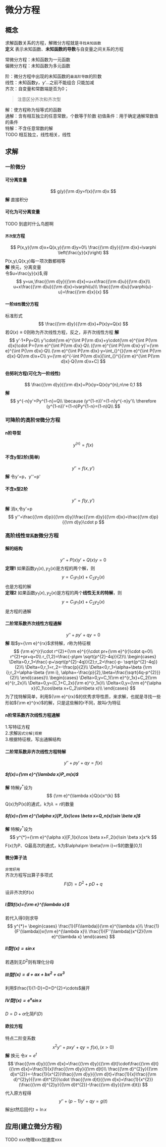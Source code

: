 # 微分方程
## 概念
求解函数关系的方程，解微分方程就是`寻找未知函数`  
**定义** 表示未知函数、**未知函数的导数**与自变量之间关系的方程  

常微分方程：未知函数为一元函数  
偏微分方程：未知函数为多元函数  

阶：微分方程中出现的未知函数的`最高阶导数`的阶数  
线性：未知函数y，y'...之前不能组合  只能加减  
齐次：自变量和常数端是否为0；

>注意区分齐次和齐次型

解：使方程称为恒等式的函数  
通解：含有相互独立的任意常数，个数等于阶数
初值条件：用于确定通解常数值的条件  
特解：不含任意常数的解  
TODO 相互独立，线性相关，线性  
## 求解
### 一阶微分
#### 可分离变量
$$
g(y){\rm d}y=f(x){\rm d}x
$$
**解** 直接积分
#### 可化为可分离变量
TODO 到底时什么鸟题啊  
#### `齐次型`方程
$$
P(x,y){\rm d}x+Q(x,y){\rm d}y=0\\
\frac{{\rm d}y}{{\rm d}x}=\varphi \left(\frac{y}{x}\right)
$$
P(x,y),Q(x,y)每一项次数都相等  
**解** 换元，分离变量  
令$u=\frac{y}{x}$,得
$$
y=ux,\frac{{\rm d}y}{{\rm d}x}=u+x\frac{{\rm d}u}{{\rm d}x}\\
u+x\frac{{\rm d}u}{{\rm d}x}=\varphi(u)\\
\frac{{\rm d}u}{\varphi(u)-u}=\frac{{\rm d}x}{x}
$$
#### 一阶`线性`微分方程
标准形式
$$
\frac{{\rm d}y}{{\rm d}x}+P(x)y=Q(x)
$$
若$Q(x)\equiv 0$则称为齐次线性方程，反之，非齐次线性方程
**解** 
$$
y'·1+Py=Q\\
y'\cdot{\rm e}^{\int P{\rm d}x}+y\cdot{\rm e}^{\int P{\rm d}x}\cdot P={\rm e}^{\int P{\rm d}x}·Q\\
({\rm e}^{\int P{\rm d}x}·y)'={\rm e}^{\int P{\rm d}x}·Q\\
{\rm e}^{\int P{\rm d}x}·y=\int_{}^{}{\rm e}^{\int P{\rm d}x}·Q{\rm d}x+C\\
y={\rm e}^{-\int P{\rm d}x}[\int_{}^{}{\rm e}^{\int P{\rm d}x}·Q{\rm d}x+C]
$$
#### 伯努利方程(可化为一阶线性)
$$
\frac{{\rm d}y}{{\rm d}x}+P(x)y=Q(x)y^{n},n\ne 0,1
$$
**解** 
$$
y^{-n}y'+Py^{1-n}=Q\\
\because (y^{1-n})'=(1-n)y^{-n}y'\\
\therefore (y^{1-n})'+(1-n)Py^{1-n}=(1-n)Q\\
$$
### 可降阶的高阶`常`微分方程
#### n阶导型
$$
y^{(n)}=f(x)
$$

#### 不含y型2阶(简单)
$$
y''=f(x,y')
$$
**解** 令y'=p，y''=p'
#### 不含x型2阶
$$
y''=f(y,y')
$$
**解** 消x,令y'=p
$$
y''=\frac{{\rm d}p}{{\rm d}y}\frac{{\rm d}y}{{\rm d}x}=\frac{{\rm d}p}{{\rm d}y}\cdot p
$$
### 高阶线性`常系数`微分方程
#### 解的结构
$$
y''+P(x)y'+Q(x)y=0
$$
**定理1** 如果函数$y_1(x),y_2(x)$是方程的两个解，则
$$
y=C_1y_1(x)+C_2y_2(x)
$$
也是方程的解  
**定理2** 如果函数$y_1(x),y_2(x)$是方程的两个**线性无关的特解**，则
$$
y=C_1y_1(x)+C_2y_2(x)
$$
是方程的通解  
#### 二阶常系数齐次线性方程通解
$$
y''+py'+qy=0
$$
**解** 取$y={\rm e}^{rx}$求特解，$r$称为特征根
$$
{\rm e}^{r}\cdot r^{2}+{\rm e}^{r}\cdot pr+{\rm e}^{r}\cdot q=0\\
r^{2}+pr+q=0\\
r_{1,2}=\frac{-p\pm \sqrt{p^{2}-4q}}{2}\\
\begin{cases}
\Delta>0,r_1=\frac{-p+\sqrt{p^{2}-4q}}{2};r_2=\frac{-p- \sqrt{p^{2}-4q}}{2}\\
\Delta=0,r_1=r_2=-\frac{p}{2}\\
\Delta<0,r_1=\alpha+\beta {\rm i};r_2=\alpha-\beta {\rm i},
\alpha=-\frac{p}{2},\beta=\frac{\sqrt{4q-p^{2}}}{2}\\
\end{cases}\\
\begin{cases}
\Delta>0,y=C_1{\rm e}^{r_1x}+C_2{\rm e}^{r_2x}\\
\Delta=0,y=(C_1+C_2x){\rm e}^{r_1x}\\
\Delta<0,y={\rm e}^{\alpha x}(C_1\cos\beta x+C_2\sin\beta x)\\
\end{cases}
$$
为了找特解简单，利用${\rm e}^{rx}$的优秀求导性质，来求解，也就是寻找一些形如${\rm e}^{rx}$的解，只是这些解的${r}$不同，故叫${r}$为特征
#### n阶常系数齐次线性方程通解
1.写特征方程  
2.求解`因式分解|观察`  
3.根据特征根，写出通解结构
#### 二阶常系数非齐次线性方程特解
$$
y''+py'+qy=f(x)
$$

##### $f(x)={\rm e}^{\lambda x}P_m(x)$

**解** 特解$y^{*}$设为
$$
{\rm e}^{\lambda x}Q(x)x^{k}
$$
Q(x)为P(x)的通式，k为$\lambda=r$的数量
##### $f(x)={\rm e}^{\alpha x}[P_l(x)\cos \beta x+Q_n(x)\sin \beta x]$
**解** 特解$y^{*}$设为
$$
y^{*}={\rm e}^{\alpha x}[F_1(x)\cos \beta x+F_2(x)\sin \beta x]x^k
$$
F(x)为P、Q最高次的通式，k为$\alpha\pm \beta{\rm i}=r$的数量[0,1]
#### 微分算子法
`非常好用`  
齐次方程写出算子多项式
$$
F(D)=D^{2}+pD+q
$$
设非齐次的f(x)
##### I型$f(x)={\rm e}^{\lambda x}$
若代入得0则求导
$$
y^{*}=
\begin{cases}
\frac{1}{F(\lambda)}{\rm e}^{\lambda x}\\
\frac{1}{F'(\lambda)}x{\rm e}^{\lambda x}\\
\frac{1}{F''(\lambda)}x^{2}{\rm e}^{\lambda x}
\end{cases}
$$
##### II型$f(x)=\sin x$
若遇到无$D^{2}$则有理化分母  
##### III型$f(x)=d+ax+bx^{2}+cx^{3}$
利用$\frac{1}{1-D}=D+D^{2}+\cdots$展开
##### IV型$f(x)=e^{x}\sin x$
$D=D+\alpha$化简$F(D)$


#### 欧拉方程
特点二阶变系数
$$
x^{2}y''+pxy'+qy=f(x), (x>0)
$$
**解** 换元 令$x=e^{t}$
$$
\frac{{\rm d}y}{{\rm d}x}=\frac{{\rm d}y}{{\rm d}t}\cdot\frac{{\rm d}t}{{\rm d}x}=\frac{1}{x}\frac{{\rm d}y}{{\rm d}t}\\
\frac{{\rm d}^{2}y}{{\rm d}x^{2}}=-\frac{1}{x^{2}}\frac{{\rm d}y}{{\rm d}t}+\frac{1}{x}\frac{{\rm d}^{2}y}{{\rm d}t^{2}}\cdot \frac{{\rm d}t}{{\rm d}x}=\frac{1}{x^{2}}(\frac{{\rm d}^{2}y}{{\rm d}t^{2}}-\frac{{\rm d}y}{{\rm d}t})
$$
代入原方程得
$$
y''+(p-1)y'+qy=g(t)
$$
解出t然后回代$t=\ln x$

## 应用(建立微分方程)
TODO xxx物理xxx加速度xxx  